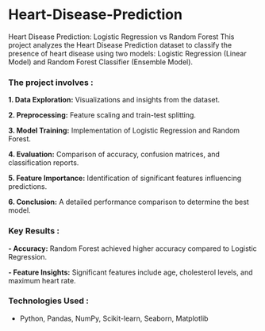# Heart-Disease-Prediction
Heart Disease Prediction: Logistic Regression vs Random Forest This project analyzes the Heart Disease Prediction dataset to classify the presence of heart disease using two models: Logistic Regression (Linear Model) and Random Forest Classifier (Ensemble Model).

### The project involves :

**1. Data Exploration:** Visualizations and insights from the dataset.

**2. Preprocessing:** Feature scaling and train-test splitting.

**3. Model Training:** Implementation of Logistic Regression and Random Forest.

**4. Evaluation:** Comparison of accuracy, confusion matrices, and classification reports.

**5. Feature Importance:** Identification of significant features influencing predictions.

**6. Conclusion:** A detailed performance comparison to determine the best model.

### Key Results :
**- Accuracy:** Random Forest achieved higher accuracy compared to Logistic Regression.

**- Feature Insights:** Significant features include age, cholesterol levels, and maximum heart rate.

### Technologies Used :
 - Python, Pandas, NumPy, Scikit-learn, Seaborn, Matplotlib
